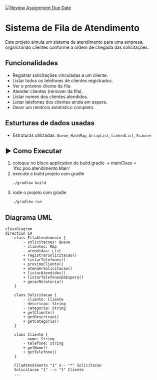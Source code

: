 [![Review Assignment Due Date](https://classroom.github.com/assets/deadline-readme-button-22041afd0340ce965d47ae6ef1cefeee28c7c493a6346c4f15d667ab976d596c.svg)](https://classroom.github.com/a/DaO0-MBc)

# Sistema de Fila de Atendimento

Este projeto simula um sistema de atendimento para uma empresa, organizando clientes conforme a ordem de chegada das solicitações.

## Funcionalidades

- Registrar solicitações vinculadas a um cliente.
- Listar todos os telefones de clientes registrados.
- Ver o próximo cliente da fila.
- Atender clientes (remover da fila).
- Listar nomes dos clientes atendidos.
- Listar telefones dos clientes ainda em espera.
- Gerar um relatório estatístico completo.

## Esturturas de dados usadas

- Estruturas utilizadas: `Queue`, `HashMap`, `ArrayList`, `LinkedList`, `Scanner`

## ▶️ Como Executar

1. coloque no bloco application de build.gradle -> mainClass = 'ifsc.poo.atendimento.Main'
2. execute a build projeto com gradle
   ```bash
   ./gradlew build
3. rode o projeto com gradle
   ```bash
   ./gradlew run

## Diagrama UML

```mermaid
classDiagram
direction LR
    class FilaAtendimento {
        - solicitacoes: Queue
        - clientes: Map
        - atendidas: List
        + registrarSolicitacao()
        + listarTelefones()
        + proximoCliente()
        + atenderSolicitacao()
        + listarAtendidos()
        + listarTelefonesEmEspera()
        + gerarRelatorio()
    }

    class Solicitacao {
        - cliente: Cliente
        - descricao: String
        - categoria: String
        + getCliente()
        + getDescricao()
        + getCategoria()
    }

    class Cliente {
        - nome: String
        - telefone: String
        + getNome()
        + getTelefone()
    }

    FilaAtendimento "1" o-- "*" Solicitacao
    Solicitacao "1" --> "1" Cliente
    ...
